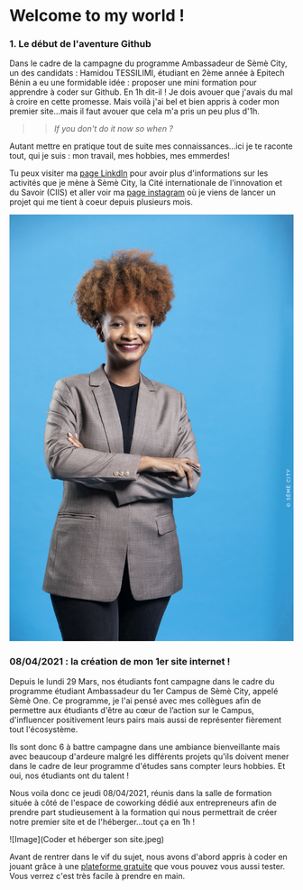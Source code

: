 # Welcome to my world !





### 1. Le début de l'aventure Github




Dans le cadre de la campagne du programme Ambassadeur de Sèmè City, un des candidats : Hamidou TESSILIMI, étudiant en 2ème année à Epitech Bénin a eu une formidable idée : proposer une mini formation pour apprendre à coder sur Github. En 1h dit-il ! Je dois avouer que j'avais du mal à croire en cette promesse. 
Mais voilà j'ai bel et bien appris à coder mon premier site...mais il faut avouer que cela m'a pris un peu plus d'1h. 


> > *If you don't do it now so when ?*


Autant mettre en pratique tout de suite mes connaissances...ici je te raconte tout, qui je suis : mon travail, mes hobbies, mes emmerdes!


Tu peux visiter ma [page LinkdIn](https://www.linkedin.com/in/samya-barfleur-dancale-a96951121/) pour avoir plus d'informations sur les activités que je mène à Sèmè City, la Cité internationale de l'innovation et du Savoir (CIIS) et aller voir ma [page instagram](https://www.instagram.com/sam_b.creations/?hl=fr) où je viens de lancer un projet qui me tient à coeur depuis plusieurs mois. 

![Image](SAMYA_01-BQ.jpg)





### 08/04/2021 : la création de mon 1er site internet !



Depuis le lundi 29 Mars, nos étudiants font campagne dans le cadre du programme étudiant Ambassadeur du 1er Campus de Sèmè City, appelé Sèmè One. Ce programme, je l'ai pensé avec mes collègues afin de permettre aux étudiants d'être au cœur de l’action sur le Campus, d'influencer positivement leurs pairs mais aussi de représenter fièrement tout l'écosystème. 

Ils sont donc 6 à battre campagne dans une ambiance bienveillante mais avec beaucoup d'ardeure malgré les différents projets qu'ils doivent mener dans le cadre de leur programme d'études sans compter leurs hobbies. Et oui, nos étudiants ont du talent !

Nous voila donc ce jeudi 08/04/2021, réunis dans la salle de formation située à côté de l'espace de coworking dédié aux entrepreneurs afin de prendre part studieusement à la formation qui nous permettrait de créer notre premier site et de l'héberger...tout ça en 1h ! 

![Image](Coder et héberger son site.jpeg)


Avant de rentrer dans le vif du sujet, nous avons d'abord appris à coder en jouant grâce à une [plateforme gratuite](https://codecombat.com/play) que vous pouvez vous aussi tester. Vous verrez c'est très facile à prendre en main. 

